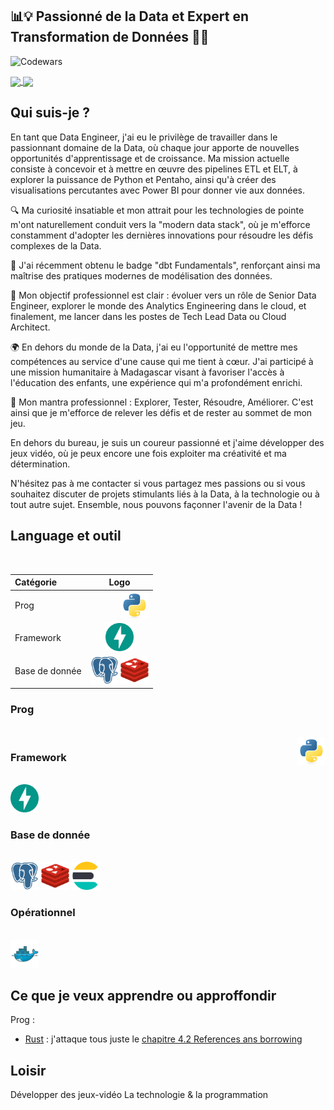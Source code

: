 ## 📊💡 Passionné de la Data et Expert en Transformation de Données 🚀🌐

![Codewars](https://www.codewars.com/users/antdbs/badges/large)

<a href="https://github.com/anuraghazra/convoychat">
  <img height=100 align="center" src="https://github-readme-stats.vercel.app/api/top-langs?username=antdbs&layout=compact&langs_count=8&card_width=320" />
</a>
<a href="https://github.com/anuraghazra/github-readme-stats">
  <img height=100 align="center" src="https://github-readme-stats.vercel.app/api?username=antdbs" />
</a>

## Qui suis-je ?

En tant que Data Engineer, j'ai eu le privilège de travailler dans le passionnant domaine de la Data, où chaque jour apporte de nouvelles opportunités d'apprentissage et de croissance. Ma mission actuelle consiste à concevoir et à mettre en œuvre des pipelines ETL et ELT, à explorer la puissance de Python et Pentaho, ainsi qu'à créer des visualisations percutantes avec Power BI pour donner vie aux données.

🔍 Ma curiosité insatiable et mon attrait pour les technologies de pointe m'ont naturellement conduit vers la "modern data stack", où je m'efforce constamment d'adopter les dernières innovations pour résoudre les défis complexes de la Data.

🏅 J'ai récemment obtenu le badge "dbt Fundamentals", renforçant ainsi ma maîtrise des pratiques modernes de modélisation des données.

🎯 Mon objectif professionnel est clair : évoluer vers un rôle de Senior Data Engineer, explorer le monde des Analytics Engineering dans le cloud, et finalement, me lancer dans les postes de Tech Lead Data ou Cloud Architect.

🌍 En dehors du monde de la Data, j'ai eu l'opportunité de mettre mes compétences au service d'une cause qui me tient à cœur. J'ai participé à une mission humanitaire à Madagascar visant à favoriser l'accès à l'éducation des enfants, une expérience qui m'a profondément enrichi.

🚀 Mon mantra professionnel : Explorer, Tester, Résoudre, Améliorer. C'est ainsi que je m'efforce de relever les défis et de rester au sommet de mon jeu.

En dehors du bureau, je suis un coureur passionné et j'aime développer des jeux vidéo, où je peux encore une fois exploiter ma créativité et ma détermination.

N'hésitez pas à me contacter si vous partagez mes passions ou si vous souhaitez discuter de projets stimulants liés à la Data, à la technologie ou à tout autre sujet. Ensemble, nous pouvons façonner l'avenir de la Data !

## Language et outil

<img title="" height=45 src="">

| Catégorie      | Logo           |
| :---           |     :---:      |
| Prog           | <img title="python" height=45 style="float: right;" src="https://github.com/devicons/devicon/blob/master/icons/python/python-original.svg"> |
| Framework      | <img title="fastapi" height=45 src="https://github.com/devicons/devicon/blob/master/icons/fastapi/fastapi-original.svg"> |
| Base de donnée | <img title="postgresql" height=45 src="https://github.com/devicons/devicon/blob/master/icons/postgresql/postgresql-plain.svg"> <img title="redis" height=45 src="https://github.com/devicons/devicon/blob/master/icons/redis/redis-original.svg"> |


### Prog 
</br><img title="python" height=45 style="float: right;" src="https://github.com/devicons/devicon/blob/master/icons/python/python-original.svg">

### Framework 
</br><img title="fastapi" height=45 src="https://github.com/devicons/devicon/blob/master/icons/fastapi/fastapi-original.svg">
<img height=45 src="">

### Base de donnée 
</br><img title="postgresql" height=45 src="https://github.com/devicons/devicon/blob/master/icons/postgresql/postgresql-plain.svg"> 
<img title="redis" height=45 src="https://github.com/devicons/devicon/blob/master/icons/redis/redis-original.svg">
<img title="" height=45 src="https://github.com/devicons/devicon/blob/master/icons/elasticsearch/elasticsearch-original.svg">

### Opérationnel 
</br><img title="" height=45 src="https://github.com/devicons/devicon/blob/master/icons/docker/docker-original.svg">


## Ce que je veux apprendre ou approffondir

Prog : 
- [Rust]() : j'attaque tous juste le [chapitre 4.2 References ans borrowing](https://doc.rust-lang.org/book/ch04-02-references-and-borrowing.html)

## Loisir

Développer des jeux-vidéo
La technologie & la programmation

<!--
**antdbs/antdbs** is a ✨ _special_ ✨ repository because its `README.md` (this file) appears on your GitHub profile.

Here are some ideas to get you started:

- 🔭 I’m currently working on ...
- 🌱 I’m currently learning ...
- 👯 I’m looking to collaborate on ...
- 🤔 I’m looking for help with ...
- 💬 Ask me about ...
- 📫 How to reach me: ...
- 😄 Pronouns: ...
- ⚡ Fun fact: ...
-->
